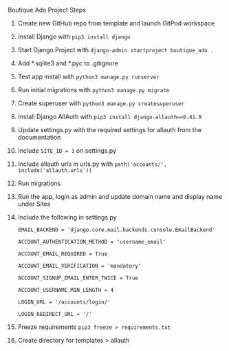 Boutique Ado Project Steps
1. Create new GitHub repo from template and launch GitPod workspace
2. Install Django with `pip3 install django`
3. Start Django Project with `django-admin startproject boutique_ado .`
4. Add *.sqlite3 and *.pyc to .gitignore
5. Test app install with `python3 manage.py runserver`
6. Run initial migrations with `python3 manage.py migrate`
7. Create superuser with `python3 manage.py createsuperuser`
8. Install Django AllAuth with `pip3 install django-allauth==0.41.0`
9. Update settings.py with the required settings for allauth from the documentation
10. Include `SITE_ID = 1` on settings.py
11. Include allauth urls in urls.py with `path('accounts/', include('allauth.urls'))`
12. Run migrations
13. Run the app, login as admin and update domain name and display name under Sites
14. Include the following in settings.py

    `EMAIL_BACKEND = 'django.core.mail.backends.console.EmailBackend'`

    `ACCOUNT_AUTHENTICATION_METHOD = 'username_email'`

    `ACCOUNT_EMAIL_REQUIRED = True`

    `ACCOUNT_EMAIL_VERIFICATION = 'mandatory'`

    `ACCOUNT_SIGNUP_EMAIL_ENTER_TWICE = True`

    `ACCOUNT_USERNAME_MIN_LENGTH = 4`

    `LOGIN_URL = '/accounts/login/'`

    `LOGIN_REDIRECT_URL = '/'`

15. Freeze requirements `pip3 freeze > requirements.txt`
16. Create directory for templates > allauth
